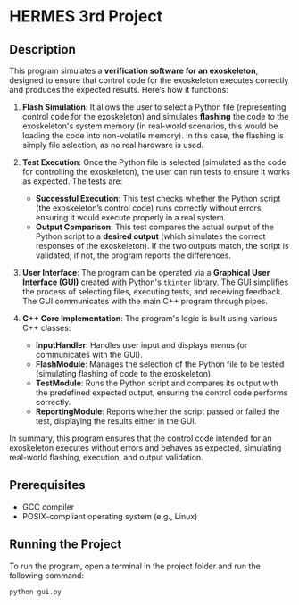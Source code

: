 # HERMES 3rd Project

## Description
This program simulates a **verification software for an exoskeleton**, designed to ensure that control code for the exoskeleton executes correctly and produces the expected results. Here’s how it functions:

1. **Flash Simulation**: It allows the user to select a Python file (representing control code for the exoskeleton) and simulates **flashing** the code to the exoskeleton's system memory (in real-world scenarios, this would be loading the code into non-volatile memory). In this case, the flashing is simply file selection, as no real hardware is used.

2. **Test Execution**: Once the Python file is selected (simulated as the code for controlling the exoskeleton), the user can run tests to ensure it works as expected. The tests are:
   - **Successful Execution**: This test checks whether the Python script (the exoskeleton’s control code) runs correctly without errors, ensuring it would execute properly in a real system.
   - **Output Comparison**: This test compares the actual output of the Python script to a **desired output** (which simulates the correct responses of the exoskeleton). If the two outputs match, the script is validated; if not, the program reports the differences.

3. **User Interface**: The program can be operated via a **Graphical User Interface (GUI)** created with Python's `tkinter` library. The GUI simplifies the process of selecting files, executing tests, and receiving feedback. The GUI communicates with the main C++ program through pipes.

4. **C++ Core Implementation**: The program's logic is built using various C++ classes:
   - **InputHandler**: Handles user input and displays menus (or communicates with the GUI).
   - **FlashModule**: Manages the selection of the Python file to be tested (simulating flashing of code to the exoskeleton).
   - **TestModule**: Runs the Python script and compares its output with the predefined expected output, ensuring the control code performs correctly.
   - **ReportingModule**: Reports whether the script passed or failed the test, displaying the results either in the GUI.

In summary, this program ensures that the control code intended for an exoskeleton executes without errors and behaves as expected, simulating real-world flashing, execution, and output validation.

## Prerequisites
- GCC compiler
- POSIX-compliant operating system (e.g., Linux)

## Running the Project
To run the program, open a terminal in the project folder and run the following command:

    python gui.py
